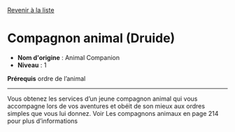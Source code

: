 [Revenir à la liste](list.md)

# Compagnon animal (Druide)

 * **Nom d'origine** : Animal Companion
 * **Niveau** : 1


<p><strong>Prérequis</strong> ordre de l’animal</p>
<hr>
<p>Vous obtenez les services d’un jeune compagnon animal qui vous accompagne lors de vos aventures et obéit de son mieux aux ordres simples que vous lui donnez. Voir Les compagnons animaux en page 214 pour plus d’informations</p>
